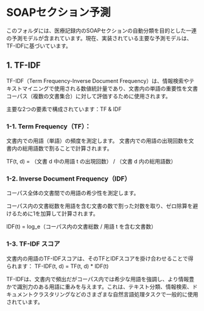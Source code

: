 # SOAPセクション予測

このフォルダには、医療記録内のSOAPセクションの自動分類を目的とした一連の予測モデルが含まれています。現在、実装されている主要な予測モデルは、TF-IDFに基づいています。

## 1. TF-IDF

TF-IDF（Term Frequency-Inverse Document Frequency）は、情報検索やテキストマイニングで使用される数値統計量であり、文書内の単語の重要性を文書コーパス（複数の文書集合）に対して評価するために使用されます。

主要な2つの要素で構成されています：TF & IDF

### 1-1. Term Frequency（TF）：

文書内での用語（単語）の頻度を測定します。
文書内での用語の出現回数を文書内の総用語数で割ることで計算されます。

TF(t, d) = （文書 d 中の用語 t の出現回数） / （文書 d 内の総用語数）

### 1-2. Inverse Document Frequency（IDF）

コーパス全体の文書間での用語の希少性を測定します。

コーパス内の文書総数を用語を含む文書の数で割った対数を取り、ゼロ除算を避けるために1を加算して計算されます。

IDF(t) = log_e（コーパス内の文書総数 / 用語 t を含む文書数）

### 1-3. TF-IDF スコア

文書内の用語のTF-IDFスコアは、そのTFとIDFスコアを掛け合わせることで得られます：
TF-IDF(t, d) = TF(t, d) * IDF(t)

TF-IDFは、文書内で頻出だがコーパス内では希少な用語を強調し、より情報豊かで識別力のある用語に重みを与えます。これは、テキスト分類、情報検索、ドキュメントクラスタリングなどのさまざまな自然言語処理タスクで一般的に使用されています。
